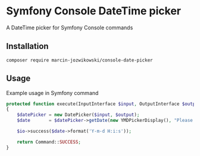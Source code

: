# Symfony Console DateTime picker

A DateTime picker for Symfony Console commands

## Installation

```shell
composer require marcin-jozwikowski/console-date-picker
```

## Usage

Example usage in Symfony command

```php
protected function execute(InputInterface $input, OutputInterface $output): int
{
    $datePicker = new DatePicker($input, $output);
    $date       = $datePicker->getDate(new YMDPickerDisplay(), "Please provide date ");

    $io->success($date->format('Y-m-d H:i:s'));

    return Command::SUCCESS;
}
```